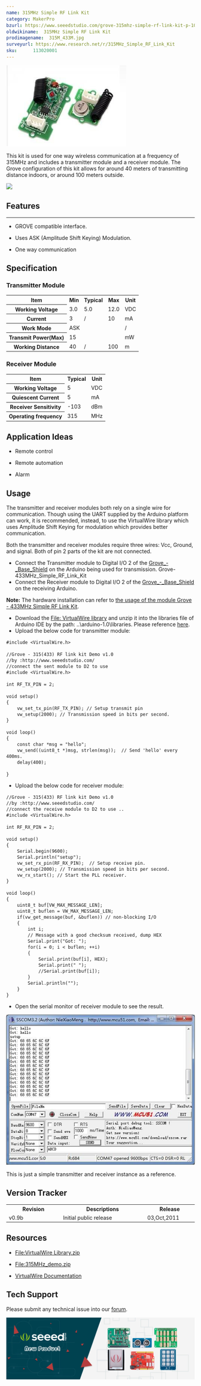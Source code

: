 ```yaml
---
name: 315MHz Simple RF Link Kit
category: MakerPro
bzurl: https://www.seeedstudio.com/grove-315mhz-simple-rf-link-kit-p-1061.html?cPath=139_140
oldwikiname:  315MHz Simple RF Link Kit
prodimagename:  315M_433M.jpg
surveyurl: https://www.research.net/r/315MHz_Simple_RF_Link_Kit
sku:      113020001
---
```

![](https://github.com/SeeedDocument/315MHz_Simple_RF_Link_Kit/raw/master/img/315M_433M.jpg)

This kit is used for one way wireless communication at a frequency of 315MHz and includes a transmitter module and a receiver module. The Grove configuration of this kit allows for around 40 meters of transmitting distance indoors, or around 100 meters outside.

[![](https://github.com/SeeedDocument/Seeed-WiKi/raw/master/docs/images/300px-Get_One_Now_Banner-ragular.png)](https://www.seeedstudio.com/grove-315mhz-simple-rf-link-kit-p-1061.html?cPath=139_140)

##   Features
---
*   GROVE compatible interface.

*   Uses ASK (Amplitude Shift Keying) Modulation.

*   One way communication

##  Specification

###  Transmitter Module

<table  cellspacing="0" width="80%">
<tr>
<th scope="col"> Item
</th>
<th scope="col"> Min
</th>
<th scope="col"> Typical
</th>
<th scope="col"> Max
</th>
<th scope="col"> Unit
</th></tr>
<tr>
<th scope="row"> Working Voltage
</th>
<td> 3.0
</td>
<td> 5.0
</td>
<td> 12.0
</td>
<td> VDC
</td></tr>
<tr>
<th scope="row"> Current
</th>
<td> 3
</td>
<td> /
</td>
<td> 10
</td>
<td> mA
</td></tr>
<tr>
<th scope="row">Work Mode
</th>
<td colspan="3"> ASK
</td>
<td> /
</td></tr>
<tr>
<th scope="row"> Transmit Power(Max)
</th>
<td colspan="3"> 15
</td>
<td> mW
</td></tr>
<tr>
<th scope="row"> Working Distance
</th>
<td> 40
</td>
<td> /
</td>
<td> 100
</td>
<td> m
</td></tr></table>

###  Receiver Module

<table  cellspacing="0" width="80%">
<tr>
<th scope="col"> Item
</th>
<th scope="col"> Typical
</th>
<th scope="col"> Unit
</th></tr>
<tr>
<th scope="row"> Working Voltage
</th>
<td> 5
</td>
<td> VDC
</td></tr>
<tr>
<th scope="row"> Quiescent Current
</th>
<td> 5
</td>
<td> mA
</td></tr>
<tr>
<th scope="row"> Receiver Sensitivity
</th>
<td> -103
</td>
<td> dBm
</td></tr>
<tr>
<th scope="row"> Operating frequency
</th>
<td> 315
</td>
<td> MHz
</td></tr></table>

##   Application Ideas

*   Remote control

*   Remote automation

*   Alarm

##   Usage

The transmitter and receiver modules both rely on a single wire for communication. Though using the UART supplied by the Arduino platform can work, it is recommended, instead, to use the VirtualWire library which uses Amplitude Shift Keying for modulation which provides better communication.

Both the transmitter and receiver modules require three wires: Vcc, Ground, and signal. Both of pin 2 parts of the kit are not connected.

*   Connect the Transmitter module to Digital I/O 2 of the [Grove_-_Base_Shield](/Base_Shield_V2 "Grove - Base Shield") on the Arduino being used for transmission.
Grove-433MHz_Simple_RF_Link_Kit
*   Connect the Receiver module to Digital I/O 2 of the [Grove_-_Base_Shield](/Base_Shield_V2 "Grove - Base Shield") on the receiving Arduino.

**Note:** The hardware installation can refer to [the usage of the module Grove - 433MHz Simple RF Link Kit](/Grove-433MHz_Simple_RF_Link_Kit "Grove-433MHz_Simple_RF_Link_Kit").

*   Download the [File: VirtualWire library](https://github.com/SeeedDocument/315MHz_Simple_RF_Link_Kit/raw/master/res/VirtualWire_Library.zip) and unzip it into the libraries file of Arduino IDE by the path: ..\arduino-1.0\libraries. Please reference [here](http://www.pjrc.com/teensy/td_libs_VirtualWire.html).
*   Upload the below code for transmitter module:
```
#include <VirtualWire.h>

//Grove - 315(433) RF link kit Demo v1.0
//by :http://www.seeedstudio.com/
//connect the sent module to D2 to use
#include <VirtualWire.h>

int RF_TX_PIN = 2;

void setup()
{
    vw_set_tx_pin(RF_TX_PIN); // Setup transmit pin
    vw_setup(2000); // Transmission speed in bits per second.
}

void loop()
{
    const char *msg = "hello";
    vw_send((uint8_t *)msg, strlen(msg));  // Send 'hello' every 400ms.
    delay(400);

}
```

*   Upload the below code for receiver module:
```
//Grove - 315(433) RF link kit Demo v1.0
//by :http://www.seeedstudio.com/
//connect the receive module to D2 to use ..
#include <VirtualWire.h>

int RF_RX_PIN = 2;

void setup()
{
    Serial.begin(9600);
    Serial.println("setup");
    vw_set_rx_pin(RF_RX_PIN);  // Setup receive pin.
    vw_setup(2000); // Transmission speed in bits per second.
    vw_rx_start(); // Start the PLL receiver.
}

void loop()
{
    uint8_t buf[VW_MAX_MESSAGE_LEN];
    uint8_t buflen = VW_MAX_MESSAGE_LEN;
    if(vw_get_message(buf, &buflen)) // non-blocking I/O
    {
        int i;
        // Message with a good checksum received, dump HEX
        Serial.print("Got: ");
        for(i = 0; i < buflen; ++i)
        {
            Serial.print(buf[i], HEX);
            Serial.print(" ");
            //Serial.print(buf[i]);
        }
        Serial.println("");
    }
}
```

*   Open the serial monitor of receiver module to see the result.

![](https://github.com/SeeedDocument/315MHz_Simple_RF_Link_Kit/raw/master/img/Receive_Data.jpg)

This is just a simple transmitter and receiver instance as a reference.

##   Version Tracker

<table>
<tr>
<th> Revision
</th>
<th> Descriptions
</th>
<th> Release
</th></tr>
<tr>
<td width="300px"> v0.9b
</td>
<td width="500px"> Initial public release
</td>
<td width="200px"> 03,Oct,2011
</td></tr></table>

##   Resources

*   [File:VirtualWire Library.zip](https://github.com/SeeedDocument/315MHz_Simple_RF_Link_Kit/raw/master/res/VirtualWire_Library.zip)

*   [File:315MHz_demo.zip](https://github.com/SeeedDocument/315MHz_Simple_RF_Link_Kit/raw/master/res/315MHz_Demo.zip)

*   [VirtualWire Documentation](http://www.open.com.au/mikem/arduino/VirtualWire.pdf)

## Tech Support
Please submit any technical issue into our [forum](http://forum.seeedstudio.com/). <br /><p style="text-align:center"><a href="https://www.seeedstudio.com/act-4.html?utm_source=wiki&utm_medium=wikibanner&utm_campaign=newproducts" target="_blank"><img src="https://github.com/SeeedDocument/Wiki_Banner/raw/master/new_product.jpg" /></a></p>